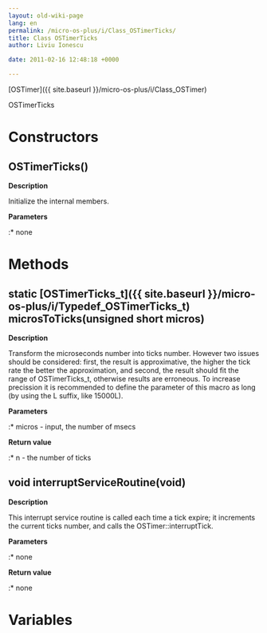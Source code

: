 ```yaml
---
layout: old-wiki-page
lang: en
permalink: /micro-os-plus/i/Class_OSTimerTicks/
title: Class OSTimerTicks
author: Liviu Ionescu

date: 2011-02-16 12:48:18 +0000

---
```


[OSTimer]({{ site.baseurl }}/micro-os-plus/i/Class_OSTimer)


OSTimerTicks

Constructors
============

OSTimerTicks()
--------------

**Description**


Initialize the internal members.

**Parameters**

:\* none

Methods
=======

static [OSTimerTicks_t]({{ site.baseurl }}/micro-os-plus/i/Typedef_OSTimerTicks_t) microsToTicks(unsigned short micros)
-----------------------------------------------------------------------------------------------

**Description**


Transform the microseconds number into ticks number. However two issues should be considered: first, the result is approximative, the higher the tick rate the better the approximation, and second, the result should fit the range of OSTimerTicks_t, otherwise results are erroneous. To increase precission it is recommended to define the parameter of this macro as long (by using the L suffix, like 15000L).

**Parameters**

:\* micros - input, the number of msecs

**Return value**

:\* n - the number of ticks

void interruptServiceRoutine(void)
----------------------------------

**Description**


This interrupt service routine is called each time a tick expire; it increments the current ticks number, and calls the OSTimer::interruptTick.

**Parameters**

:\* none

**Return value**

:\* none

Variables
=========
